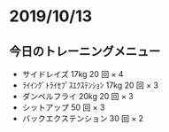 # 2019/10/13

## 今日のトレーニングメニュー

- サイドレイズ 17kg 20 回 × 4
- ﾗｲｲﾝｸﾞﾄﾗｲｾﾌﾟｽｴｸｽﾃﾝｼｮﾝ 17kg 20 回 × 3
- ダンベルフライ 20kg 20 回 × 3
- シットアップ 50 回 × 3
- バックエクステンション 30 回 × 2
